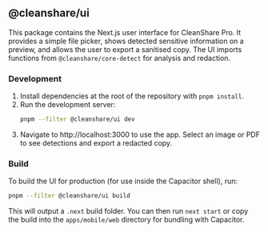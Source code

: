 ## @cleanshare/ui

This package contains the Next.js user interface for CleanShare Pro.  It provides a simple file picker, shows detected sensitive information on a preview, and allows the user to export a sanitised copy.  The UI imports functions from `@cleanshare/core-detect` for analysis and redaction.

### Development

1. Install dependencies at the root of the repository with `pnpm install`.
2. Run the development server:
   ```bash
   pnpm --filter @cleanshare/ui dev
   ```
3. Navigate to http://localhost:3000 to use the app.  Select an image or PDF to see detections and export a redacted copy.

### Build

To build the UI for production (for use inside the Capacitor shell), run:

```bash
pnpm --filter @cleanshare/ui build
```

This will output a `.next` build folder.  You can then run `next start` or copy the build into the `apps/mobile/web` directory for bundling with Capacitor.
